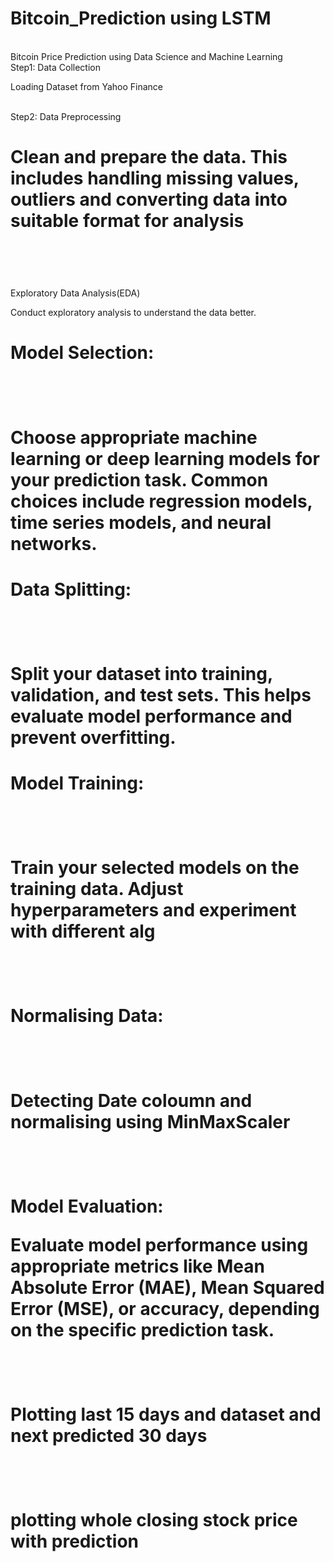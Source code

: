 # Bitcoin_Prediction using LSTM
<br>
Bitcoin  Price Prediction using Data Science and Machine Learning
<br>
</h1>Step1: Data Collection</h1>
<p>Loading Dataset from Yahoo Finance<p>
<br>
</h2>Step2: Data Preprocessing<h1>
  <p>Clean and prepare the data. This includes handling missing values,
  outliers and converting data into suitable format for analysis<p>
  <br>
</h1> Exploratory Data Analysis(EDA)</h1>
<br>
<p>Conduct exploratory analysis to understand  the data better.<p>
<h1>Model Selection:<h1>
<br>
<p>Choose appropriate machine learning or deep learning models for your prediction task.
  Common choices include regression models, time series models, and neural networks.<p>
<h1>Data Splitting:<h1>
  <br>
<p>Split your dataset into training, validation, and test sets. 
  This helps evaluate model performance and prevent overfitting.<p>
<h1>Model Training:<h1>
  <br>
<p>Train your selected models on the training data. 
  Adjust hyperparameters and experiment with different alg<p>
    <br>
    <h1>Normalising Data:<h1>
      <br>
      <p>Detecting Date coloumn and normalising using MinMaxScaler<p>
        <br>
  <h1>Model Evaluation:
    <br>
<p>Evaluate model performance using appropriate metrics like Mean Absolute Error (MAE), 
  Mean Squared Error (MSE), or accuracy, depending on the specific prediction task.<p>
<br>
  <h1> Plotting last 15 days and dataset and next predicted 30 days<h1>
  <br>
<p>plotting whole closing stock price with prediction<p>
